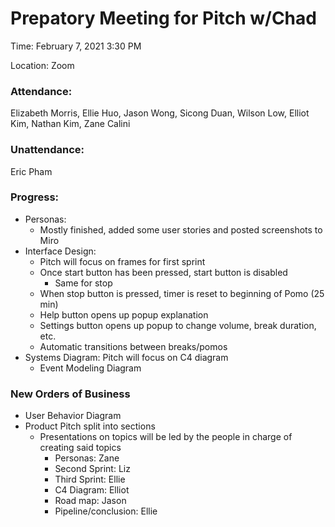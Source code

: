 # Prepatory Meeting for Pitch w/Chad
Time: February 7, 2021 3:30 PM

Location: Zoom

### Attendance:

Elizabeth Morris, Ellie Huo, Jason Wong, Sicong Duan, Wilson Low, Elliot Kim, Nathan Kim, Zane Calini

### Unattendance:
Eric Pham

### Progress:
- Personas:
  - Mostly finished, added some user stories and posted screenshots to Miro
- Interface Design: 
  - Pitch will focus on frames for first sprint 
  - Once start button has been pressed, start button is disabled
    - Same for stop
  - When stop button is pressed, timer is reset to beginning of Pomo (25 min)
  - Help button opens up popup explanation
  - Settings button opens up popup to change volume, break duration, etc.
  - Automatic transitions between breaks/pomos
- Systems Diagram: Pitch will focus on C4 diagram
  - Event Modeling Diagram 

### New Orders of Business
- User Behavior Diagram
- Product Pitch split into sections
  - Presentations on topics will be led by the people in charge of creating said topics
    - Personas: Zane
    - Second Sprint: Liz
    - Third Sprint: Ellie
    - C4 Diagram: Elliot
    - Road map: Jason
    - Pipeline/conclusion: Ellie
